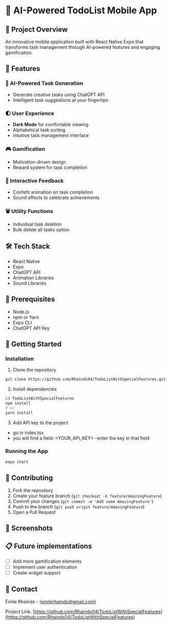 # 📱 AI-Powered TodoList Mobile App

## 🌟 Project Overview
An innovative mobile application built with React Native Expo that transforms task management through AI-powered features and engaging gamification.

## 🚀 Features

### 🤖 AI-Powered Task Generation
- Generate creative tasks using ChatGPT API
- Intelligent task suggestions at your fingertips

### 🌓 User Experience
- **Dark Mode** for comfortable viewing
- Alphabetical task sorting
- Intuitive task management interface

### 🎮 Gamification
- Motivation-driven design
- Reward system for task completion

### 🎉 Interactive Feedback
- Confetti animation on task completion
- Sound effects to celebrate achievements

### 🗑️ Utility Functions
- Individual task deletion
- Bulk delete all tasks option

## 🛠️ Tech Stack
- React Native
- Expo
- ChatGPT API
- Animation Libraries
- Sound Libraries

## 🔧 Prerequisites
- Node.js
- npm or Yarn
- Expo CLI
- ChatGPT API Key

## 🏁 Getting Started

### Installation
1. Clone the repository
```bash
git clone https://github.com/Rhainds04/TodoListWithSpecialFeatures.git
```

2. Install dependencies
```bash
cd TodoListWithSpecialFeatures
npm install
# or
yarn install
```
3. Add API key to the project
- go in index.tsx
- you will find a field: <YOUR_API_KEY>
-enter the key in that field

### Running the App
```bash
expo start
```

## 🤝 Contributing
1. Fork the repository
2. Create your feature branch (`git checkout -b feature/AmazingFeature`)
3. Commit your changes (`git commit -m 'Add some AmazingFeature'`)
4. Push to the branch (`git push origin feature/AmazingFeature`)
5. Open a Pull Request

## 📸 Screenshots
<!-- Add screenshots of your app here when available -->

## 📋 Future implementations
- [ ] Add more gamification elements
- [ ] Implement user authentication
- [ ] Create widget support

## 📧 Contact
Émile Rhainds - [emilerhainds@gmail.com]

Project Link: [https://github.com/Rhainds04/TodoListWithSpecialFeatures](https://github.com/Rhainds04/TodoListWithSpecialFeatures)
